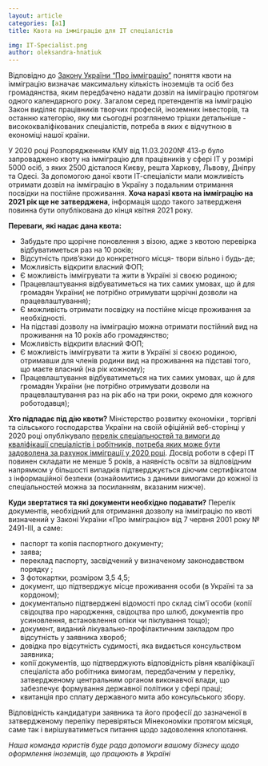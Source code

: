 ```yaml
---
layout: article
categories: [a1]
title: Квота на імміграцію для IT спеціалістів 

img: IT-Specialist.png
author: oleksandra-hnatiuk
---
```



Відповідно до [Закону України “Про імміграцію”](https://zakon.rada.gov.ua/laws/show/2491-14) поняття квоти на імміграцію визначає максимальну кількість іноземців та осіб
без громадянства, яким передбачено надати дозвіл на імміграцію протягом одного календарного року. Загалом серед претендентів
на імміграцію Закон виділяє працівників творчих професій, іноземних інвесторів, та останню категорію, яку ми сьогодні розглянемо 
трішки детальніше - висококваліфікованих спеціалістів, потреба в яких є відчутною в економіці нашої країни.

У 2020 році Розпорядженням КМУ від 11.03.2020№ 413-р було запроваджено квоту на імміграцію для працівників у сфері ІТ у розмірі 5000 осіб, з яких 2500 дісталося Києву, решта Харкову, Львову, Дніпру та Одесі. За допомогою даної квоти ІТ-спеціалісти мали можливість отримати дозвіл на імміграцію в Україну з подальним отримання посвідки на постійне проживання. **Хоча наразі квота на імміграцію на 2021 рік ще не затверджена**, інформація щодо такого затвердженя повинна бути опублікована до кінця квітня 2021 року.

**Переваги, які надає дана квота:**
* Забудьте про щорічне поновлення з візою, адже з квотою перевірка відбуватиметься раз на 10 років;
* Відсутність прив’язки до конкретного місця- твори вільно і будь-де;
* Можливість відкрити власний ФОП;
* Є можливість іммігрувати та жити в Україні зі своєю родиною;
* Працевлаштування відбуватиметься на тих самих умовах, що й для громадян України( не потрібно отримувати щорічні дозволи 
на працевлаштування);
* Є можливість отримати посвідку на постійне місце проживання за необхідності.
* На підставі дозволу на імміграцію можна отримати постійний вид на проживання на 10 років або громадянство;
* Можливість відкрити власний ФОП;
* Є можливість іммігрувати та жити в Україні зі своєю родиною, отримавши для членів родини вид на проживання на підставі того, що 
маєте власний (на рік кожному);
* Працевлаштування відбуватиметься на тих самих умовах, що й для громадян України (не потрібно отримувати дозволи 
на працевлаштування раз на рік або на три роки, окремо для кожного роботодавця);

**Хто підпадає під дію квоти?**
Міністерство розвитку економіки , торгівлі та сільського господарства України на своїй офіційній веб-сторінці у 2020 році опублікувало [перелік спеціальностей та вимоги до кваліфікації спеціалістів і робітників, потреба яких може бути задоволена за рахунок імміграції 
у 2020 році](283-2.pdf). Досвід роботи в сфері ІТ повинен складати не менше 5 років, а наявність освіти за відповідним напрямком у більшості випадків підтверджується діючим сертифікатом з інформаційної безпеки (ознайомитись з даними вимогами до кожної із спеціальностей можна за посиланням, вказаним нижче).

**Куди звертатися та які документи необхідно подавати?**
Перелік документів, необхідний для отримання дозволу на імміграцію по квоті визначений у Законі України «Про імміграцію» від 7
червня 2001 року № 2491-III, а саме:
* паспорт та копія паспортного документу;
* заява;
* переклад паспорту, засвідчений у визначеному законодавством порядку ;
* 3 фотокартки, розміром 3,5 4,5;
* документ, що підтверджує місце проживання особи (в Україні та за кордоном);
* документально підтверджені відомості про склад сім'ї особи (копії свідоцтва про народження, свідоцтва про шлюб, документів про 
усиновлення, встановлення опіки чи піклування тощо);
* документ, виданий лікувально-профілактичним закладом про відсутність у заявника хвороб;
* довідка про відсутність судимості, яка видається консульством заявника;
* копії документів, що підтверджують відповідність рівня кваліфікації спеціаліста або робітника вимогам, передбаченим у переліку, 
затвердженому центральним органом виконавчої влади, що забезпечує формування державної політики у сфері праці;
* квитанція про сплату державного мита або консульського збору.

Відповідність кандидатури заявника та його професії до зазначеної в затвердженому переліку перевіряться Мінекономіки протягом місяця,
саме так і  вирішуватиметься питання щодо задоволення клопотання.


*Наша команда юристів буде рада допомоги вашому бізнесу щодо оформлення іноземців, що працюють в Україні*
